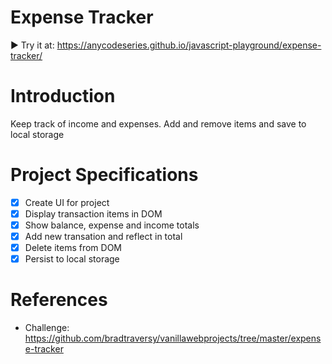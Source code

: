 # Expense Tracker
▶️ Try it at: https://anycodeseries.github.io/javascript-playground/expense-tracker/

# Introduction
Keep track of income and expenses. Add and remove items and save to local storage

# Project Specifications
- [x] Create UI for project
- [x] Display transaction items in DOM
- [x] Show balance, expense and income totals
- [x] Add new transation and reflect in total
- [x] Delete items from DOM
- [x] Persist to local storage

# References
- Challenge: https://github.com/bradtraversy/vanillawebprojects/tree/master/expense-tracker